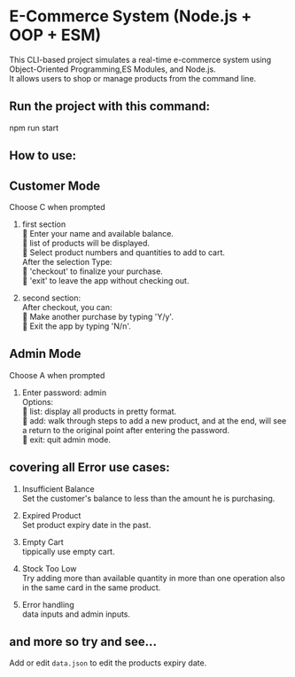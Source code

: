 # E-Commerce System (Node.js + OOP + ESM)
This CLI-based project simulates a real-time e-commerce system using Object-Oriented Programming,ES Modules, and Node.js.<br> 
It allows users to shop or manage products from the command line.

## Run the project with this command:
  npm run start
 
## How to use:
## Customer Mode
Choose C when prompted<br>
1. first section <br>
    <bt>🔘 Enter your name and available balance.<br>
    <bt>🔘 list of products will be displayed.<br>
    <bt>🔘 Select product numbers and quantities to add to cart.<br>
    <bt><bt>After the selection Type:<br>
    <bt><bt><bt>🔘 'checkout' to finalize your purchase.<br>
    <bt><bt><bt>🔘 'exit' to leave the app without checking out.<br>
  
2. second section:<br>
      <bt>After checkout, you can:<br>
      <bt><bt>🔘 Make another purchase by typing 'Y/y'.<br>
      <bt><bt>🔘 Exit the app by typing 'N/n'.<br>

## Admin Mode
Choose A when prompted<br>
  1. Enter password: admin<br>
    <bt>Options:<br>
    <bt><bt>🔘 list: display all products in pretty format.<br>
    <bt><bt>🔘 add: walk through steps to add a new product, and at the end, will see a return to the original point after entering the password.<br>
    <bt><bt>🔘 exit: quit admin mode.<br>

## covering all Error use cases:
1. Insufficient Balance<br>
  <bt>Set the customer's balance to less than the amount he is purchasing.

2. Expired Product<br>
  <bt>Set product expiry date in the past. 

3. Empty Cart<br>
  <bt>tippically use empty cart. 

4. Stock Too Low<br>
   <bt>Try adding more than available quantity in more than one operation also in the same card  in the same product.

5. Error handling<br> 
   <bt>data inputs and admin inputs.

and more so try and see...<br>
---
Add or edit `data.json` to edit the products expiry date.
 

